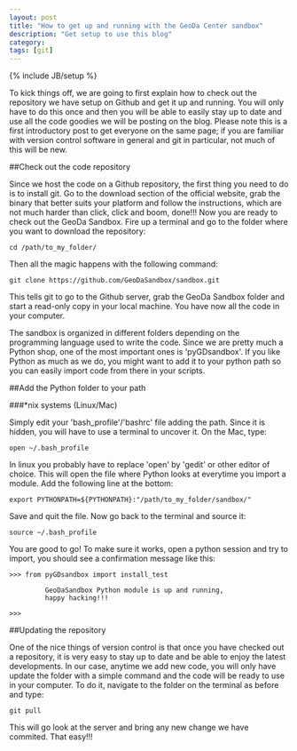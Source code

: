 ```yaml
---
layout: post
title: "How to get up and running with the GeoDa Center sandbox"
description: "Get setup to use this blog"
category: 
tags: [git]
---
```

{% include JB/setup %}

To kick things off, we are going to first explain how to check out the
repository we have setup on Github and get it up and running. You will only
have to do this once and then you will be able to easily stay up to date and
use all the code goodies we will be posting on the blog. Please note this is a
first introductory post to get everyone on the same page; if you are familiar
with version control software in general and git in particular, not much of
this will be new.

##Check out the code repository

Since we host the code on a Github repository, the first thing you need to do
is to install git. Go to the download section of the official website, grab
the binary that better suits your platform and follow the instructions, which
are not much harder than click, click and boom, done!!! Now you are ready to
check out the GeoDa Sandbox. Fire up a terminal and go to the folder where you
want to download the repository:

    cd /path/to_my_folder/

Then all the magic happens with the following command:

    git clone https://github.com/GeoDaSandbox/sandbox.git

This tells git to go to the Github server, grab the GeoDa Sandbox
folder and start a read-only copy in your local machine. You have now
all the code in your computer.

The sandbox is organized in different folders depending on the
programming language used to write the code. Since we are pretty much
a Python shop, one of the most important ones is 'pyGDsandbox'. If you
like Python as much as we do, you might want to add it to your python
path so you can easily import code from there in your scripts.

##Add the Python folder to your path

###\*nix systems (Linux/Mac)

Simply edit your 'bash_profile'/'bashrc' file adding the path. Since
it is hidden, you will have to use a terminal to uncover it. On the
Mac, type:

    open ~/.bash_profile

In linux you probably have to replace 'open' by 'gedit' or other
editor of choice. This will open the file where Python looks at
everytime you import a module. Add the following line at the
bottom:

    export PYTHONPATH=${PYTHONPATH}:"/path/to_my_folder/sandbox/"

Save and quit the file. Now go back to the terminal and source
it:

    source ~/.bash_profile

You are good to go! To make sure it works, open a python
session and try to import, you should see a confirmation
message like this:

    >>> from pyGDsandbox import install_test
         
             GeoDaSandbox Python module is up and running,
             happy hacking!!!
                  
    >>>

##Updating the repository

One of the nice things of version control is that once you have
checked out a repository, it is very easy to stay up to date and
be able to enjoy the latest developments. In our case, anytime
we add new code, you will only have update the folder with a simple
command and the code will be ready to use in your computer. To do
it, navigate to the folder on the terminal as before and type:

    git pull

This will go look at the server and bring any new change we have
commited. That easy!!!

